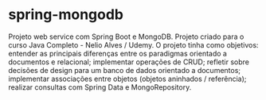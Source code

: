 # spring-mongodb
Projeto web service com Spring Boot e MongoDB.
Projeto criado para o curso Java Completo - Nelio Alves / Udemy.
O projeto tinha como objetivos: entender as principais diferenças entre os paradigmas orientado a documentos e relacional; implementar operações de CRUD; refletir sobre decisões de design para um banco de dados orientado a documentos; implementar associações entre objetos (objetos aninhados / referência); realizar consultas com Spring Data e MongoRepository.
